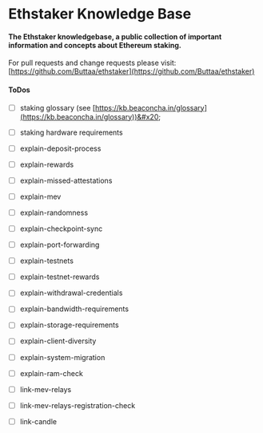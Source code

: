 # Ethstaker Knowledge Base

#### The Ethstaker knowledgebase, a public collection of important information and concepts about Ethereum staking.

For pull requests and change requests please visit: [https://github.com/Buttaa/ethstaker](https://github.com/Buttaa/ethstaker)



#### ToDos

* [ ] staking glossary (see [https://kb.beaconcha.in/glossary](https://kb.beaconcha.in/glossary))&#x20;
* [ ] staking hardware requirements
* [ ] explain-deposit-process
* [ ] explain-rewards
* [ ] explain-missed-attestations
* [ ] explain-mev
* [ ] explain-randomness
* [ ] explain-checkpoint-sync
* [ ] explain-port-forwarding
* [ ] explain-testnets
* [ ] explain-testnet-rewards
* [ ] explain-withdrawal-credentials
* [ ] explain-bandwidth-requirements
* [ ] explain-storage-requirements
* [ ] explain-client-diversity
* [ ] explain-system-migration
* [ ] explain-ram-check
* [ ] link-mev-relays
* [ ] link-mev-relays-registration-check
* [ ] link-candle

